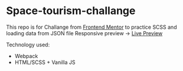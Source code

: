 # Space-tourism-challange

This repo is for Challange from [Frontend Mentor](https://www.frontendmentor.io/challenges/space-tourism-multipage-website-gRWj1URZ3) to practice SCSS and loading data from JSON file
Responsive preview -> [Live Preview](https://bushenzie.github.io/Space-tourism-challange/dist/)

Technology used:

- Webpack
- HTML/SCSS + Vanilla JS
